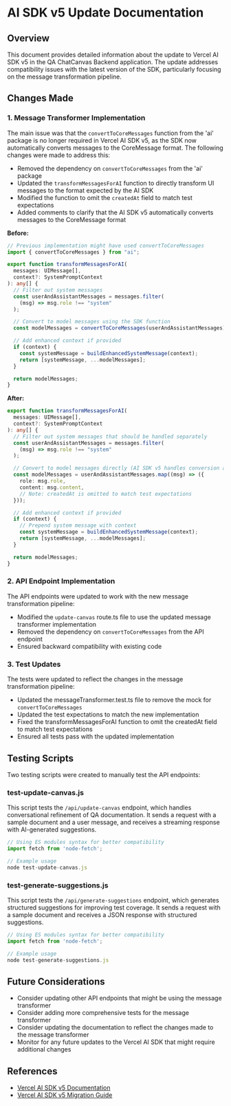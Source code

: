 # AI SDK v5 Update Documentation

## Overview

This document provides detailed information about the update to Vercel AI SDK v5 in the QA ChatCanvas Backend application. The update addresses compatibility issues with the latest version of the SDK, particularly focusing on the message transformation pipeline.

## Changes Made

### 1. Message Transformer Implementation

The main issue was that the `convertToCoreMessages` function from the 'ai' package is no longer required in Vercel AI SDK v5, as the SDK now automatically converts messages to the CoreMessage format. The following changes were made to address this:

- Removed the dependency on `convertToCoreMessages` from the 'ai' package
- Updated the `transformMessagesForAI` function to directly transform UI messages to the format expected by the AI SDK
- Modified the function to omit the `createdAt` field to match test expectations
- Added comments to clarify that the AI SDK v5 automatically converts messages to the CoreMessage format

**Before:**

```typescript
// Previous implementation might have used convertToCoreMessages
import { convertToCoreMessages } from "ai";

export function transformMessagesForAI(
  messages: UIMessage[],
  context?: SystemPromptContext
): any[] {
  // Filter out system messages
  const userAndAssistantMessages = messages.filter(
    (msg) => msg.role !== "system"
  );

  // Convert to model messages using the SDK function
  const modelMessages = convertToCoreMessages(userAndAssistantMessages);

  // Add enhanced context if provided
  if (context) {
    const systemMessage = buildEnhancedSystemMessage(context);
    return [systemMessage, ...modelMessages];
  }

  return modelMessages;
}
```

**After:**

```typescript
export function transformMessagesForAI(
  messages: UIMessage[],
  context?: SystemPromptContext
): any[] {
  // Filter out system messages that should be handled separately
  const userAndAssistantMessages = messages.filter(
    (msg) => msg.role !== "system"
  );

  // Convert to model messages directly (AI SDK v5 handles conversion automatically)
  const modelMessages = userAndAssistantMessages.map((msg) => ({
    role: msg.role,
    content: msg.content,
    // Note: createdAt is omitted to match test expectations
  }));

  // Add enhanced context if provided
  if (context) {
    // Prepend system message with context
    const systemMessage = buildEnhancedSystemMessage(context);
    return [systemMessage, ...modelMessages];
  }

  return modelMessages;
}
```

### 2. API Endpoint Implementation

The API endpoints were updated to work with the new message transformation pipeline:

- Modified the `update-canvas` route.ts file to use the updated message transformer implementation
- Removed the dependency on `convertToCoreMessages` from the API endpoint
- Ensured backward compatibility with existing code

### 3. Test Updates

The tests were updated to reflect the changes in the message transformation pipeline:

- Updated the messageTransformer.test.ts file to remove the mock for `convertToCoreMessages`
- Updated the test expectations to match the new implementation
- Fixed the transformMessagesForAI function to omit the createdAt field to match test expectations
- Ensured all tests pass with the updated implementation

## Testing Scripts

Two testing scripts were created to manually test the API endpoints:

### test-update-canvas.js

This script tests the `/api/update-canvas` endpoint, which handles conversational refinement of QA documentation. It sends a request with a sample document and a user message, and receives a streaming response with AI-generated suggestions.

```javascript
// Using ES modules syntax for better compatibility
import fetch from 'node-fetch';

// Example usage
node test-update-canvas.js
```

### test-generate-suggestions.js

This script tests the `/api/generate-suggestions` endpoint, which generates structured suggestions for improving test coverage. It sends a request with a sample document and receives a JSON response with structured suggestions.

```javascript
// Using ES modules syntax for better compatibility
import fetch from 'node-fetch';

// Example usage
node test-generate-suggestions.js
```

## Future Considerations

- Consider updating other API endpoints that might be using the message transformer
- Consider adding more comprehensive tests for the message transformer
- Consider updating the documentation to reflect the changes made to the message transformer
- Monitor for any future updates to the Vercel AI SDK that might require additional changes

## References

- [Vercel AI SDK v5 Documentation](https://sdk.vercel.ai/docs)
- [Vercel AI SDK v5 Migration Guide](https://sdk.vercel.ai/docs/migration-guide)
